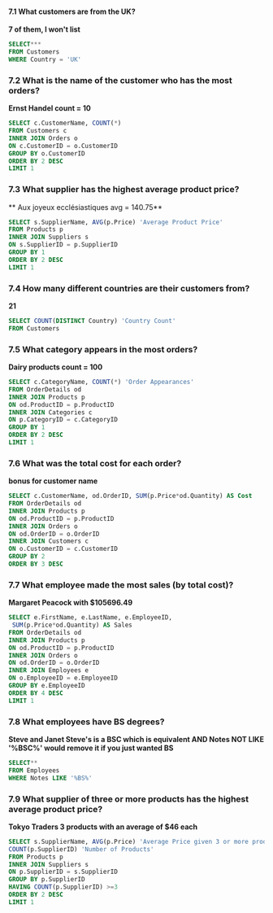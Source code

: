 
#### 7.1 What customers are from the UK?
**7 of them, I won't list**
```sql
SELECT***
FROM Customers 
WHERE Country = 'UK'
```


### 7.2 What is the name of the customer who has the most orders?
**Ernst Handel  count = 10**

```sql
SELECT c.CustomerName, COUNT(*)
FROM Customers c
INNER JOIN Orders o
ON c.CustomerID = o.CustomerID
GROUP BY o.CustomerID
ORDER BY 2 DESC
LIMIT 1
```


### 7.3 What supplier has the highest average product price?
** Aux joyeux ecclésiastiques avg = 140.75**

```sql
SELECT s.SupplierName, AVG(p.Price) 'Average Product Price'
FROM Products p 
INNER JOIN Suppliers s
ON s.SupplierID = p.SupplierID
GROUP BY 1
ORDER BY 2 DESC
LIMIT 1
```



### 7.4 How many different countries are their customers from?
**21**

```sql
SELECT COUNT(DISTINCT Country) 'Country Count'
FROM Customers
```



### 7.5 What category appears in the most orders?
**Dairy products count = 100**

```sql
SELECT c.CategoryName, COUNT(*) 'Order Appearances'
FROM OrderDetails od
INNER JOIN Products p 
ON od.ProductID = p.ProductID
INNER JOIN Categories c
ON p.CategoryID = c.CategoryID
GROUP BY 1
ORDER BY 2 DESC
LIMIT 1
```



### 7.6 What was the total cost for each order?
**bonus for customer name**

```sql
SELECT c.CustomerName, od.OrderID, SUM(p.Price*od.Quantity) AS Cost
FROM OrderDetails od
INNER JOIN Products p 
ON od.ProductID = p.ProductID
INNER JOIN Orders o
ON od.OrderID = o.OrderID
INNER JOIN Customers c
ON o.CustomerID = c.CustomerID
GROUP BY 2
ORDER BY 3 DESC
```



### 7.7 What employee made the most sales (by total cost)? 
**Margaret Peacock with $105696.49**

```sql
SELECT e.FirstName, e.LastName, e.EmployeeID,
 SUM(p.Price*od.Quantity) AS Sales
FROM OrderDetails od
INNER JOIN Products p 
ON od.ProductID = p.ProductID
INNER JOIN Orders o
ON od.OrderID = o.OrderID
INNER JOIN Employees e
ON o.EmployeeID = e.EmployeeID
GROUP BY e.EmployeeID
ORDER BY 4 DESC
LIMIT 1
```



### 7.8 What employees have BS degrees?
**Steve and Janet  Steve's is a BSC which is equivalent AND Notes NOT LIKE '%BSC%' would remove it if you just wanted BS**
```sql
SELECT**
FROM Employees
WHERE Notes LIKE '%BS%'
```



### 7.9 What supplier of three or more products has the highest average product price?
**Tokyo Traders  3 products with an average of $46 each**
```sql
SELECT s.SupplierName, AVG(p.Price) 'Average Price given 3 or more products',
COUNT(p.SupplierID) 'Number of Products'
FROM Products p
INNER JOIN Suppliers s
ON p.SupplierID = s.SupplierID
GROUP BY p.SupplierID
HAVING COUNT(p.SupplierID) >=3
ORDER BY 2 DESC
LIMIT 1
```
